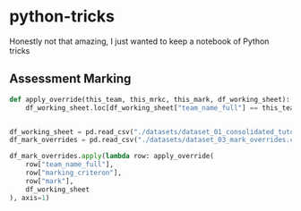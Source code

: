 # python-tricks

Honestly not that amazing, I just wanted to keep a notebook of Python tricks

## Assessment Marking

```python
def apply_override(this_team, this_mrkc, this_mark, df_working_sheet):
    df_working_sheet.loc[df_working_sheet["team_name_full"] == this_team, this_mrkc] = int(this_mark)


df_working_sheet = pd.read_csv("./datasets/dataset_01_consolidated_tutor_supplied.csv")
df_mark_overrides = pd.read_csv("./datasets/dataset_03_mark_overrides.csv")

df_mark_overrides.apply(lambda row: apply_override(
    row["team_name_full"],
    row["marking_criteron"],
    row["mark"],
    df_working_sheet
), axis=1)

```
